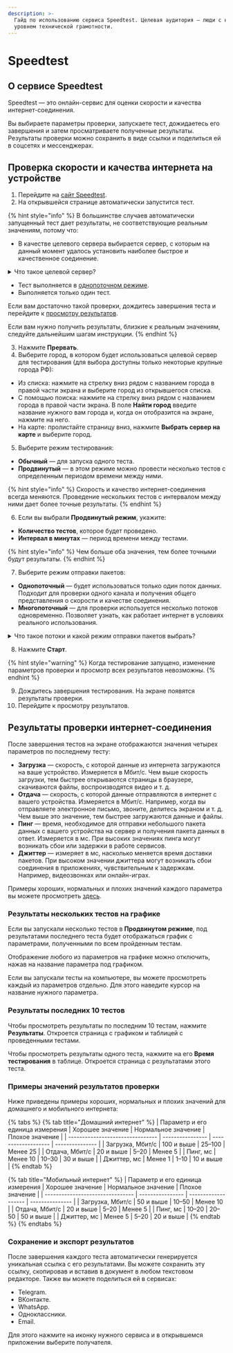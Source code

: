 ```yaml
---
description: >-
  Гайд по использованию сервиса Speedtest. Целевая аудитория — люди с низким
  уровнем технической грамотности.
---
```


# Speedtest

## О сервисе Speedtest

Speedtest — это онлайн-сервис для оценки скорости и качества интернет-соединения.

Вы выбираете параметры проверки, запускаете тест, дожидаетесь его завершения и затем просматриваете полученные результаты. Результаты проверки можно сохранить в виде ссылки и поделиться ей в соцсетях и мессенджерах.

## Проверка скорости и качества интернета на устройстве

1. Перейдите на [сайт Speedtest](https://speedtest.rt.ru).
2. На открывшейся странице автоматически запустится тест.

{% hint style="info" %}
В большинстве случаев автоматически запущенный тест дает результаты, не соответствующие реальным значениям, потому что:

* В качестве целевого сервера выбирается сервер, с которым на данный момент удалось установить наиболее быстрое и качественное соединение.

<details>

<summary>Что такое целевой сервер?</summary>

Интернет — это множество серверов (компьютеров), соединенных друг с другом. Взаимодействие между ними происходит за счет отправки данных — они называются пакетами.

Когда вы выходите в интернет, например, переходите на какой-либо сайт, ваше устройство подключается к серверу, на котором развернут этот сайт. В этом случае сервер с сайтом, на который вы перешли — целевой сервер. То есть сервер, с которым обменивается пакетами устройство, на котором вы вышли в интернет.

</details>

* Тест выполняется в [однопоточном режиме](./#chto-takoe-potoki-i-kakoi-rezhim-otpravki-paketov-vybrat).
* Выполняется только один тест.

Если вам достаточно такой проверки, дождитесь завершения теста и перейдите к [просмотру результатов](./#rezultaty-proverki-internet-soedineniya).

Если вам нужно получить результаты, близкие к реальным значениям, следуйте дальнейшим шагам инструкции.
{% endhint %}

3. Нажмите **Прервать**.
4. Выберите город, в котором будет использоваться целевой сервер для тестирования (для выбора доступны только некоторые крупные города РФ):

* Из списка: нажмите на стрелку вниз рядом с названием города в правой части экрана и выберите город из открывшегося списка.
* С помощью поиска: нажмите на стрелку вниз рядом с названием города в правой части экрана. В поле **Найти город** введите название нужного вам города и, когда он отобразится на экране, нажмите на него.
* На карте: пролистайте страницу вниз, нажмите **Выбрать сервер на карте** и выберите город.

5. Выберите режим тестирования:

* **Обычный** — для запуска одного теста.
* **Продвинутый** — в этом режиме можно провести несколько тестов с определенным периодом времени между ними.

{% hint style="info" %}
Скорость и качество интернет-соединения всегда меняются. Проведение нескольких тестов с интервалом между ними дает более точные результаты.
{% endhint %}

6. Если вы выбрали **Продвинутый режим**, укажите:

* **Количество тестов**, которое будет проведено.
* **Интервал в минутах** — период времени между тестами.

{% hint style="info" %}
Чем больше оба значения, тем более точными будут результаты.
{% endhint %}

7. Выберите режим отправки пакетов:

* **Однопоточный** — будет использоваться только один поток данных. Подходит для проверки одного канала и получения общего представления о скорости и качестве соединения.
* **Многопоточный** — для проверки используется несколько потоков одновременно. Позволяет узнать, как работает интернет в условиях реального использования.

<details>

<summary>Что такое потоки и какой режим отправки пакетов выбрать?</summary>

Поток данных — это канал, по которому ваше устройство обменивается данными с сервером.

Например, на ноутбуке активны три приложения, для которых необходим интернет:

* Браузер, в котором открыты две вкладки. На одной из них включено видео, на другой открыт интернет-магазин.
* Мессенджер.
* Погода.

В таком случае будет активно четыре потока:

* Для воспроизведения видео на первой вкладке.
* Для взаимодействия с интернет-магазином на второй вкладке.
* Для отправки и получения сообщений в мессенджере.
* Для обновления данных о погоде.

**Многопоточный режим** ближе к условиям реального использования, т. к. зачастую на одном устройстве с интернетом работают одновременно несколько приложений, которые используют интернет.

**Однопоточный режим** хорошо подходит для оценки скорости одного потока — когда используется только один канал. Например, только мессенджер или только просмотр видео.

</details>

8. Нажмите **Старт**.

{% hint style="warning" %}
Когда тестирование запущено, изменение параметров проверки и просмотр всех результатов невозможны.
{% endhint %}

9. Дождитесь завершения тестирования. На экране появятся результаты проверки.
10. Перейдите к просмотру результатов.

## Результаты проверки интернет-соединения

После завершения тестов на экране отображаются значения четырех параметров по последнему тесту:

* **Загрузка** — скорость, с которой данные из интернета загружаются на ваше устройство. Измеряется в Мбит/с. Чем выше скорость загрузки, тем быстрее открываются страницы в браузере, скачиваются файлы, воспроизводятся видео и т. д.
* **Отдача** — скорость, с которой данные отправляются в интернет с вашего устройства. Измеряется в Мбит/с. Например, когда вы отправляете электронное письмо, звоните, делитесь экраном и т. д. Чем выше это значение, тем быстрее загружаются данные и файлы.
* **Пинг** — время, необходимое для отправки небольшого пакета данных с вашего устройства на сервер и получения пакета данных в ответ. Измеряется в мс. При высоких значениях пинга могут возникать сбои или задержки в работе сервисов.
* **Джиттер** — измеряет в мс, насколько меняется время доставки пакетов. При высоком значении джиттера могут возникать сбои соединения в приложениях, чувствительным к задержкам. Например, видеозвонках или онлайн-играх.

Примеры хороших, нормальных и плохих значений каждого параметра вы можете просмотреть [здесь](./#primery-znachenii-rezultatov-proverki).

### Результаты нескольких тестов на графике

Если вы запускали несколько тестов в **Продвинутом режиме**, под результатами последнего теста будет отображаться график с параметрами, полученными по всем пройденным тестам.&#x20;

Отображение любого из параметров на графике можно отключить, нажав на название параметра под графиком.

Если вы запускали тесты на компьютере, вы можете просмотреть каждый из параметров отдельно. Для этого наведите курсор на название нужного параметра.

### Результаты последних 10 тестов

Чтобы просмотреть результаты по последним 10 тестам, нажмите **Результаты**. Откроется страница с графиком и таблицей с проведенными тестами.

Чтобы просмотреть результаты одного теста, нажмите на его **Время тестирования** в таблице. Откроется страница с результатами этого теста.

### Примеры значений результатов проверки

Ниже приведены примеры хороших, нормальных и плохих значений для домашнего и мобильного интернета:

{% tabs %}
{% tab title="Домашний интернет" %}
| Параметр и его единица измерения | Хорошее значение | Нормальное значение | Плохое значение |
| -------------------------------- | ---------------- | ------------------- | --------------- |
| Загрузка, Мбит/с                 | 100 и выше       | 25–100              | Менее 25        |
| Отдача, Мбит/с                   | 20 и выше        | 5–20                | Менее 5         |
| Пинг, мс                         | Менее 10         | 10–30               | 30 и выше       |
| Джиттер, мс                      | Менее 1          | 1–10                | 10 и выше       |
{% endtab %}

{% tab title="Мобильный интернет" %}
| Параметр и его единица измерения | Хорошее значение | Нормальное значение | Плохое значение |
| -------------------------------- | ---------------- | ------------------- | --------------- |
| Загрузка, Мбит/с                 | 50 и выше        | 10–50               | Менее 10        |
| Отдача, Мбит/с                   | 20 и выше        | 5–20                | Менее 5         |
| Пинг, мс                         | 10–20            | 20–50               | 50  и выше      |
| Джиттер, мс                      | Менее 5          | 5–20                | 20 и выше       |
{% endtab %}
{% endtabs %}

### Сохранение и экспорт результатов

После завершения каждого теста автоматически генерируется уникальная ссылка с его результатами. Вы можете сохранить эту ссылку, скопировав и вставив в документ в любом текстовом редакторе. Также вы можете поделиться ей в сервисах:

* Telegram.
* ВКонтакте.
* WhatsApp.
* Одноклассники.
* Email.

Для этого нажмите на иконку нужного сервиса и в открывшемся приложении выберите получателя.
